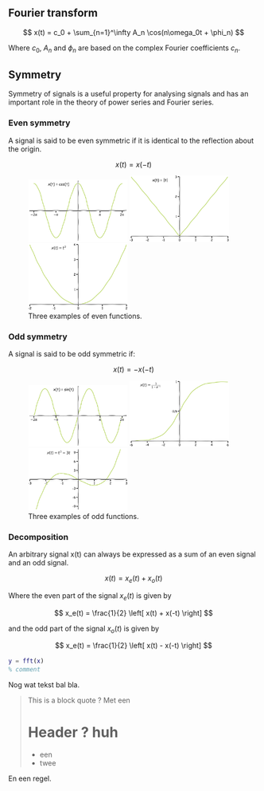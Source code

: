 ## Fourier transform

$$
x(t) = c_0 + \sum_{n=1}^\infty A_n \cos(n\omega_0t + \phi_n)
$$

Where $c_0$, $A_n$ and $\phi_n$ are based on the complex Fourier coefficients $c_n$.

## Symmetry
Symmetry of signals is a useful property for analysing signals and has an important role in the theory of power series and Fourier series. 

### Even symmetry
A signal is said to be even symmetric if it is identical to the reflection about the origin.

$$
x(t) = x(-t)
$$

<figure>
	<img src="assets/function_cos.png" alt="Cosine function" width="200"/>
	<img src="assets/function_abs.png" alt="Absolute function" width="200"/>
	<img src="assets/function_square.png" alt="Square function" width="200"/>
	<figcaption>
	Three examples of even functions.
	</figcaption>
</figure>

### Odd symmetry
A signal is said to be odd symmetric if:

$$
x(t) = -x(-t)
$$

<figure>
	<img src="assets/function_sin.png" alt="Sine function" width="200"/>
	<img src="assets/function_sigmoid.png" alt="Sigmoid function" width="200"/>
	<img src="assets/function_cube_poly.png" alt="Cube function" width="200"/>
	<figcaption>
	Three examples of odd functions.
	</figcaption>
</figure>

### Decomposition
An arbitrary signal x(t) can always be expressed as a sum of an even signal and an odd signal.

$$
x(t) = x_e(t) + x_o(t)
$$

Where the even part of the signal $x_e(t)$ is given by

$$
x_e(t) = \frac{1}{2} \left[ x(t) + x(-t) \right]
$$

and the odd part of the signal $x_o (t)$ is given by

$$
x_e(t) = \frac{1}{2} \left[ x(t) - x(-t) \right]
$$


~~~ matlab
y = fft(x)
% comment
~~~

Nog wat tekst  bal bla.

> This is a block quote ?
> Met een
> # Header ? huh
> * een
> * twee

En een regel.

